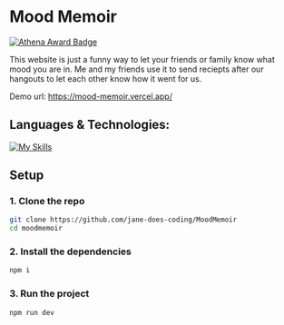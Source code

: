 # Mood Memoir

[![Athena Award Badge](https://img.shields.io/endpoint?url=https%3A%2F%2Faward.athena.hackclub.com%2Fapi%2Fbadge)](https://award.athena.hackclub.com?utm_source=readme)

This website is just a funny way to let your friends or family know what mood you are in. Me and my friends use it to send reciepts after our hangouts to let each other know how it went for us.

Demo url: https://mood-memoir.vercel.app/

## Languages & Technologies:

[![My Skills](https://skillicons.dev/icons?i=ts,tailwind,react,nextjs)](https://skillicons.dev)

## Setup

### 1. Clone the repo

```bash
git clone https://github.com/jane-does-coding/MoodMemoir
cd moodmemoir
```

### 2. Install the dependencies

```bash
npm i
```

### 3. Run the project

```bash
npm run dev
```
